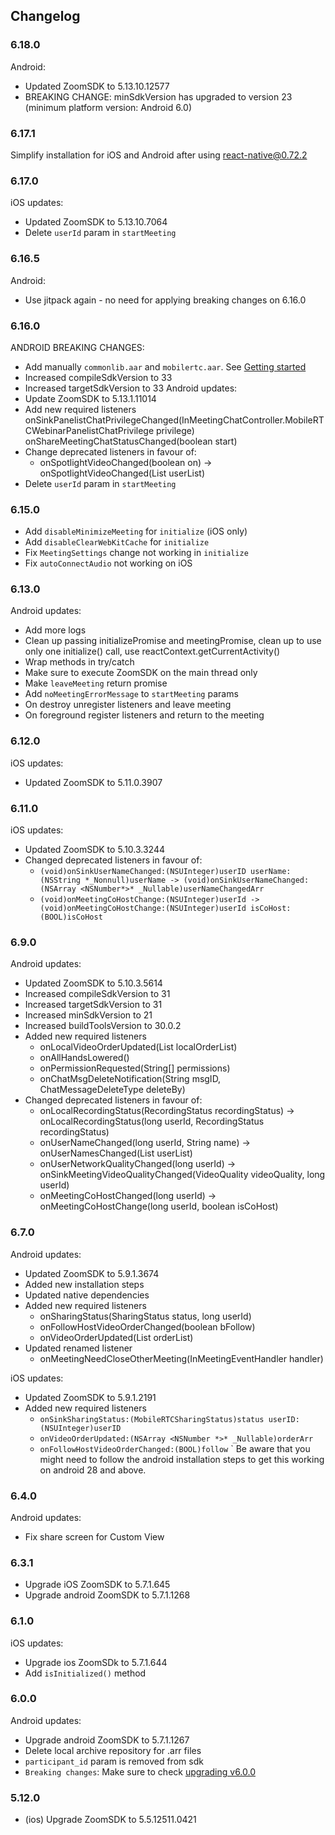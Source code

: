 ## Changelog

### 6.18.0

Android:

- Updated ZoomSDK to 5.13.10.12577
- BREAKING CHANGE: minSdkVersion has upgraded to version 23 (minimum platform version: Android 6.0)

### 6.17.1

Simplify installation for iOS and Android after using react-native@0.72.2

### 6.17.0

iOS updates:

- Updated ZoomSDK to 5.13.10.7064
- Delete `userId` param in `startMeeting`

### 6.16.5

Android:

- Use jitpack again - no need for applying breaking changes on 6.16.0

### 6.16.0

ANDROID BREAKING CHANGES:

- Add manually `commonlib.aar` and `mobilertc.aar`. See [Getting started](https://github.com/mieszko4/react-native-zoom-us/tree/feat/upgrade-android-to-5.13.1.11014#getting-started)
- Increased compileSdkVersion to 33
- Increased targetSdkVersion to 33
  Android updates:
- Update ZoomSDK to 5.13.1.11014
- Add new required listeners
  onSinkPanelistChatPrivilegeChanged(InMeetingChatController.MobileRTCWebinarPanelistChatPrivilege privilege)
  onShareMeetingChatStatusChanged(boolean start)
- Change deprecated listeners in favour of:
  - onSpotlightVideoChanged(boolean on) -> onSpotlightVideoChanged(List<Long> userList)
- Delete `userId` param in `startMeeting`

### 6.15.0

- Add `disableMinimizeMeeting` for `initialize` (iOS only)
- Add `disableClearWebKitCache` for `initialize`
- Fix `MeetingSettings` change not working in `initialize`
- Fix `autoConnectAudio` not working on iOS

### 6.13.0

Android updates:

- Add more logs
- Clean up passing initializePromise and meetingPromise, clean up to use only one initialize() call, use reactContext.getCurrentActivity()
- Wrap methods in try/catch
- Make sure to execute ZoomSDK on the main thread only
- Make `leaveMeeting` return promise
- Add `noMeetingErrorMessage` to `startMeeting` params
- On destroy unregister listeners and leave meeting
- On foreground register listeners and return to the meeting

### 6.12.0

iOS updates:

- Updated ZoomSDK to 5.11.0.3907

### 6.11.0

iOS updates:

- Updated ZoomSDK to 5.10.3.3244
- Changed deprecated listeners in favour of:
  - `(void)onSinkUserNameChanged:(NSUInteger)userID userName:(NSString *_Nonnull)userName -> (void)onSinkUserNameChanged:(NSArray <NSNumber*>* _Nullable)userNameChangedArr`
  - `(void)onMeetingCoHostChange:(NSUInteger)userId -> (void)onMeetingCoHostChange:(NSUInteger)userId isCoHost:(BOOL)isCoHost`

### 6.9.0

Android updates:

- Updated ZoomSDK to 5.10.3.5614
- Increased compileSdkVersion to 31
- Increased targetSdkVersion to 31
- Increased minSdkVersion to 21
- Increased buildToolsVersion to 30.0.2
- Added new required listeners
  - onLocalVideoOrderUpdated(List<Long> localOrderList)
  - onAllHandsLowered()
  - onPermissionRequested(String[] permissions)
  - onChatMsgDeleteNotification(String msgID, ChatMessageDeleteType deleteBy)
- Changed deprecated listeners in favour of:
  - onLocalRecordingStatus(RecordingStatus recordingStatus) -> onLocalRecordingStatus(long userId, RecordingStatus recordingStatus)
  - onUserNameChanged(long userId, String name) -> onUserNamesChanged(List<Long> userList)
  - onUserNetworkQualityChanged(long userId) -> onSinkMeetingVideoQualityChanged(VideoQuality videoQuality, long userId)
  - onMeetingCoHostChanged(long userId) -> onMeetingCoHostChange(long userId, boolean isCoHost)

### 6.7.0

Android updates:

- Updated ZoomSDK to 5.9.1.3674
- Added new installation steps
- Updated native dependencies
- Added new required listeners
  - onSharingStatus(SharingStatus status, long userId)
  - onFollowHostVideoOrderChanged(boolean bFollow)
  - onVideoOrderUpdated(List<Long> orderList)
- Updated renamed listener
  - onMeetingNeedCloseOtherMeeting(InMeetingEventHandler handler)

iOS updates:

- Updated ZoomSDK to 5.9.1.2191
- Added new required listeners
  - `onSinkSharingStatus:(MobileRTCSharingStatus)status userID:(NSUInteger)userID`
  - `onVideoOrderUpdated:(NSArray <NSNumber *>* _Nullable)orderArr`
  - `onFollowHostVideoOrderChanged:(BOOL)follow`
    `
    Be aware that you might need to follow the android installation steps to get this working on android 28 and above.

### 6.4.0

Android updates:

- Fix share screen for Custom View

### 6.3.1

- Upgrade iOS ZoomSDK to 5.7.1.645
- Upgrade android ZoomSDK to 5.7.1.1268

### 6.1.0

iOS updates:

- Upgrade ios ZoomSDk to 5.7.1.644
- Add `isInitialized()` method

### 6.0.0

Android updates:

- Upgrade android ZoomSDK to 5.7.1.1267
- Delete local archive repository for .arr files
- `participant_id` param is removed from sdk
- `Breaking changes`: Make sure to check [upgrading v6.0.0](docs/UPGRADING.md#600-jitpack)

### 5.12.0

- (ios) Upgrade ZoomSDK to 5.5.12511.0421
